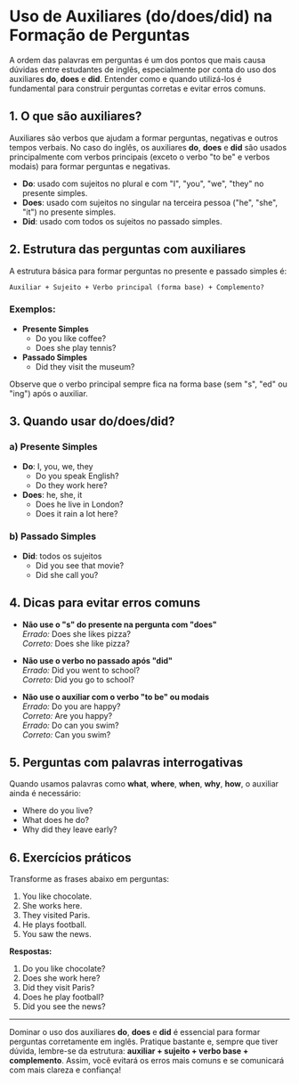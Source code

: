 # Uso de Auxiliares (do/does/did) na Formação de Perguntas

A ordem das palavras em perguntas é um dos pontos que mais causa dúvidas entre estudantes de inglês, especialmente por conta do uso dos auxiliares **do**, **does** e **did**. Entender como e quando utilizá-los é fundamental para construir perguntas corretas e evitar erros comuns.

## 1. O que são auxiliares?

Auxiliares são verbos que ajudam a formar perguntas, negativas e outros tempos verbais. No caso do inglês, os auxiliares **do**, **does** e **did** são usados principalmente com verbos principais (exceto o verbo "to be" e verbos modais) para formar perguntas e negativas.

- **Do**: usado com sujeitos no plural e com "I", "you", "we", "they" no presente simples.
- **Does**: usado com sujeitos no singular na terceira pessoa ("he", "she", "it") no presente simples.
- **Did**: usado com todos os sujeitos no passado simples.

## 2. Estrutura das perguntas com auxiliares

A estrutura básica para formar perguntas no presente e passado simples é:

```
Auxiliar + Sujeito + Verbo principal (forma base) + Complemento?
```

### Exemplos:

- **Presente Simples**
    - Do you like coffee?
    - Does she play tennis?
- **Passado Simples**
    - Did they visit the museum?

Observe que o verbo principal sempre fica na forma base (sem "s", "ed" ou "ing") após o auxiliar.

## 3. Quando usar do/does/did?

### a) Presente Simples

- **Do**: I, you, we, they
    - Do you speak English?
    - Do they work here?
- **Does**: he, she, it
    - Does he live in London?
    - Does it rain a lot here?

### b) Passado Simples

- **Did**: todos os sujeitos
    - Did you see that movie?
    - Did she call you?

## 4. Dicas para evitar erros comuns

- **Não use o "s" do presente na pergunta com "does"**  
  *Errado:* Does she likes pizza?  
  *Correto:* Does she like pizza?

- **Não use o verbo no passado após "did"**  
  *Errado:* Did you went to school?  
  *Correto:* Did you go to school?

- **Não use o auxiliar com o verbo "to be" ou modais**  
  *Errado:* Do you are happy?  
  *Correto:* Are you happy?  
  *Errado:* Do can you swim?  
  *Correto:* Can you swim?

## 5. Perguntas com palavras interrogativas

Quando usamos palavras como **what**, **where**, **when**, **why**, **how**, o auxiliar ainda é necessário:

- Where do you live?
- What does he do?
- Why did they leave early?

## 6. Exercícios práticos

Transforme as frases abaixo em perguntas:

1. You like chocolate.  
2. She works here.  
3. They visited Paris.  
4. He plays football.  
5. You saw the news.

**Respostas:**

1. Do you like chocolate?
2. Does she work here?
3. Did they visit Paris?
4. Does he play football?
5. Did you see the news?

---

Dominar o uso dos auxiliares **do**, **does** e **did** é essencial para formar perguntas corretamente em inglês. Pratique bastante e, sempre que tiver dúvida, lembre-se da estrutura: **auxiliar + sujeito + verbo base + complemento**. Assim, você evitará os erros mais comuns e se comunicará com mais clareza e confiança!